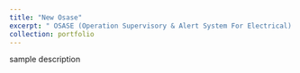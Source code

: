 ```yaml
---
title: "New Osase"
excerpt: " OSASE (Operation Supervisory & Alert System For Electrical) is a monitoring system developed by PT Telkom to monitor and retrieve measurement data via sensors that have been installe<br/><img src='/images/newosase.png'>"
collection: portfolio
---
```


sample description
